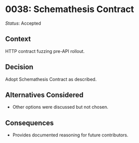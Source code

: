 # 0038: Schemathesis Contract

*Status*: Accepted

## Context
HTTP contract fuzzing pre-API rollout.

## Decision
Adopt Schemathesis Contract as described.

## Alternatives Considered
- Other options were discussed but not chosen.

## Consequences
- Provides documented reasoning for future contributors.
